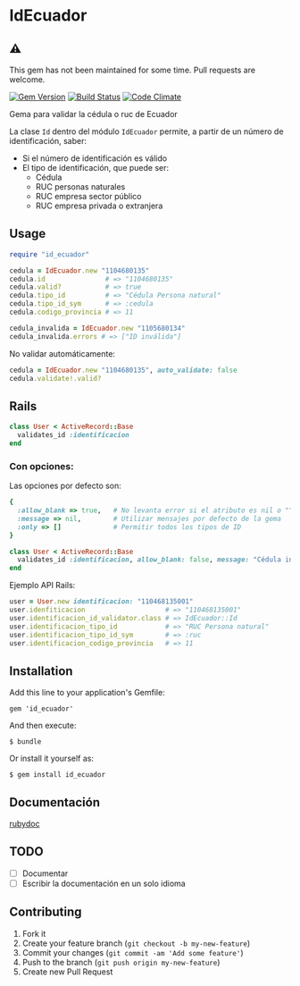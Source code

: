# IdEcuador

## ⚠️

This gem has not been maintained for some time. Pull requests are welcome.

[![Gem Version](https://badge.fury.io/rb/id_ecuador.png)](http://badge.fury.io/rb/id_ecuador)
[![Build Status](https://travis-ci.org/macool/id_ecuador.png?branch=master)](https://travis-ci.org/macool/id_ecuador)
[![Code Climate](https://codeclimate.com/github/macool/id_ecuador.png)](https://codeclimate.com/github/macool/id_ecuador)

Gema para validar la cédula o ruc de Ecuador

La clase `Id` dentro del módulo `IdEcuador` permite, a partir de un número de identificación, saber:

- Si el número de identificación es válido
- El tipo de identificación, que puede ser:
    - Cédula
    - RUC personas naturales
    - RUC empresa sector público
    - RUC empresa privada o extranjera

## Usage

```ruby
require "id_ecuador"

cedula = IdEcuador.new "1104680135"
cedula.id               # => "1104680135"
cedula.valid?           # => true
cedula.tipo_id          # => "Cédula Persona natural"
cedula.tipo_id_sym      # => :cedula
cedula.codigo_provincia # => 11

cedula_invalida = IdEcuador.new "1105680134"
cedula_invalida.errors # => ["ID inválida"]
```

No validar automáticamente:

```ruby
cedula = IdEcuador.new "1104680135", auto_validate: false
cedula.validate!.valid?
```

## Rails

```ruby
class User < ActiveRecord::Base
  validates_id :identificacion
end
```

### Con opciones:

Las opciones por defecto son:

```ruby
{
  :allow_blank => true,   # No levanta error si el atributo es nil o ""
  :message => nil,        # Utilizar mensajes por defecto de la gema
  :only => []             # Permitir todos los tipos de ID
}
```

```ruby
class User < ActiveRecord::Base
  validates_id :identificacion, allow_blank: false, message: "Cédula inválida", only: [:cedula, :ruc]
end
```

Ejemplo API Rails:

```ruby
user = User.new identificacion: "110468135001"
user.idenfiticacion                    # => "110468135001"
user.identificacion_id_validator.class # => IdEcuador::Id
user.identificacion_tipo_id            # => "RUC Persona natural"
user.identificacion_tipo_id_sym        # => :ruc
user.identificacion_codigo_provincia   # => 11
```

## Installation

Add this line to your application's Gemfile:

    gem 'id_ecuador'

And then execute:

    $ bundle

Or install it yourself as:

    $ gem install id_ecuador

## Documentación

[rubydoc](http://rubydoc.info/github/macool/id_ecuador/master/frames)

## TODO

- [ ] Documentar
- [ ] Escribir la documentación en un solo idioma

## Contributing

1. Fork it
2. Create your feature branch (`git checkout -b my-new-feature`)
3. Commit your changes (`git commit -am 'Add some feature'`)
4. Push to the branch (`git push origin my-new-feature`)
5. Create new Pull Request
